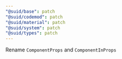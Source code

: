 ```yaml
---
"@suid/base": patch
"@suid/codemod": patch
"@suid/material": patch
"@suid/system": patch
"@suid/types": patch
---
```


Rename `ComponentProps` and `ComponentInProps`
